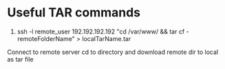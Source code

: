 # Useful TAR commands
1. ssh -l remote_user 192.192.192.192 "cd /var/www/ && tar cf - remoteFolderName" > localTarName.tar

Connect to remote server cd to directory and download remote dir to local as tar file
